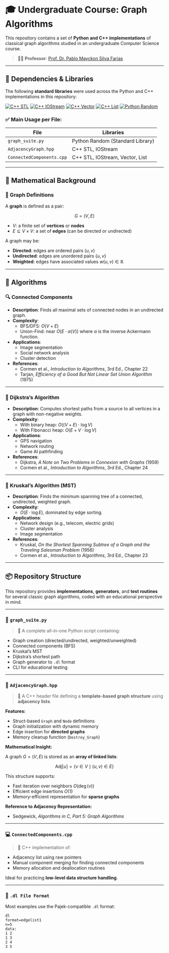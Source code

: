 # 🎓 Undergraduate Course: Graph Algorithms

This repository contains a set of **Python and C++ implementations** of classical graph algorithms studied in an undergraduate Computer Science course.

> 👨‍🏫 **Professor**: [Prof. Dr. Pablo Mayckon Silva Farias](http://lattes.cnpq.br/7678130748412873)

---

## 🧠 Dependencies & Libraries

The following **standard libraries** were used across the Python and C++ implementations in this repository:

[![C++ STL](https://img.shields.io/badge/C++-STL-00599C?style=flat-square&logo=cplusplus&logoColor=white)](https://en.cppreference.com/w/cpp) [![C++ IOStream](https://img.shields.io/badge/C++-IOStream-00599C?style=flat-square&logo=cplusplus&logoColor=white)](https://en.cppreference.com/w/cpp/io) [![C++ Vector](https://img.shields.io/badge/C++-Vector-00599C?style=flat-square&logo=cplusplus&logoColor=white)](https://en.cppreference.com/w/cpp/container/vector) [![C++ List](https://img.shields.io/badge/C++-List-00599C?style=flat-square&logo=cplusplus&logoColor=white)](https://en.cppreference.com/w/cpp/container/list) [![Python Random](https://img.shields.io/badge/Python-Random-3776AB?style=flat-square&logo=python&logoColor=white)](https://docs.python.org/3/library/random.html)  

### ✅ Main Usage per File:

| File                                | Libraries                                                       |
| ------------------------------------ | ---------------------------------------------------------------- |
| `graph_suite.py`                    | Python Random (Standard Library)                                 |
| `AdjacencyGraph.hpp`                | C++ STL, IOStream                                                |
| `ConnectedComponents.cpp`           | C++ STL, IOStream, Vector, List                                  |

---

## 📘 Mathematical Background

### 📐 Graph Definitions

A **graph** is defined as a pair:

$$G = (V, E)$$

- $V$: a finite set of **vertices** or **nodes**
- $E \subseteq V \times V$: a set of **edges** (can be directed or undirected)

A graph may be:
- **Directed**: edges are ordered pairs $(u, v)$
- **Undirected**: edges are unordered pairs $\{u, v\}$
- **Weighted**: edges have associated values $w(u, v) \in \mathbb{R}$

---

## 🚀 Algorithms

### 🔍 Connected Components

- **Description**: Finds all maximal sets of connected nodes in an undirected graph.
- **Complexity**:
  - BFS/DFS: $O(V + E)$
  - Union-Find: near $O(E \cdot \alpha(V))$ where $\alpha$ is the inverse Ackermann function.
- **Applications**:
  - Image segmentation
  - Social network analysis
  - Cluster detection
- **References**:
  - Cormen et al., *Introduction to Algorithms*, 3rd Ed., Chapter 22
  - Tarjan, *Efficiency of a Good But Not Linear Set Union Algorithm* (1975)

---

### 🧮 Dijkstra’s Algorithm

- **Description**: Computes shortest paths from a source to all vertices in a graph with non-negative weights.
- **Complexity**:
  - With binary heap: $O((V + E) \cdot \log V)$
  - With Fibonacci heap: $O(E + V \cdot \log V)$
- **Applications**:
  - GPS navigation
  - Network routing
  - Game AI pathfinding
- **References**:
  - Dijkstra, *A Note on Two Problems in Connexion with Graphs* (1959)
  - Cormen et al., *Introduction to Algorithms*, 3rd Ed., Chapter 24

---

### 🌲 Kruskal’s Algorithm (MST)

- **Description**: Finds the minimum spanning tree of a connected, undirected, weighted graph.
- **Complexity**:
  - $O(E \cdot \log E)$, dominated by edge sorting.
- **Applications**:
  - Network design (e.g., telecom, electric grids)
  - Cluster analysis
  - Image segmentation
- **References**:
  - Kruskal, *On the Shortest Spanning Subtree of a Graph and the Traveling Salesman Problem* (1956)
  - Cormen et al., *Introduction to Algorithms*, 3rd Ed., Chapter 23

---

## 📦 Repository Structure

This repository provides **implementations**, **generators**, and **test routines** for several classic graph algorithms, coded with an educational perspective in mind.

---

### 🔧 `graph_suite.py`

> 🐍 A complete all-in-one Python script containing:

- Graph creation (directed/undirected, weighted/unweighted)
- Connected components (BFS)
- Kruskal’s MST
- Dijkstra’s shortest path
- Graph generator to `.dl` format
- CLI for educational testing

---

### 🧱 `AdjacencyGraph.hpp`

> 🧩 A C++ header file defining a **template-based graph structure** using **adjacency lists**.

**Features:**
- Struct-based `Graph` and `Node` definitions
- Graph initialization with dynamic memory
- Edge insertion for **directed graphs**
- Memory cleanup function (`Destroy_Graph`)

**Mathematical Insight:**

A graph $G = (V, E)$ is stored as an **array of linked lists**:

$$\text{Adj}[u] = \{ v \in V \mid (u, v) \in E \}$$

This structure supports:
- Fast iteration over neighbors $O(\deg(v))$
- Efficient edge insertions $O(1)$
- Memory-efficient representation for **sparse graphs**

**Reference to Adjacency Representation:**
- Sedgewick, *Algorithms in C, Part 5: Graph Algorithms*

---

### 💻 `ConnectedComponents.cpp`

> 🧱 C++ implementation of:
- Adjacency list using raw pointers
- Manual component merging for finding connected components
- Memory allocation and deallocation routines

Ideal for practicing **low-level data structure handling**.

---

### 📂 `.dl File Format`

Most examples use the Pajek-compatible `.dl` format:

```text
dl
format=edgelist1
n=5
data:
1 2
1 3
2 4
3 5

